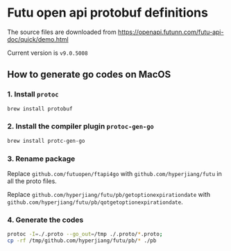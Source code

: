 # Futu open api protobuf definitions

The source files are downloaded from https://openapi.futunn.com/futu-api-doc/quick/demo.html

Current version is `v9.0.5008`

## How to generate go codes on MacOS

### 1. Install `protoc`

```bash
brew install protobuf
```

### 2. Install the compiler plugin `protoc-gen-go`

```bash
brew install protc-gen-go
```

### 3. Rename package

Replace `github.com/futuopen/ftapi4go` with `github.com/hyperjiang/futu` in all the proto files.

Replace `github.com/hyperjiang/futu/pb/getoptionexpirationdate` with `github.com/hyperjiang/futu/pb/qotgetoptionexpirationdate`.

### 4. Generate the codes

```bash
protoc -I=./.proto --go_out=/tmp ./.proto/*.proto;
cp -rf /tmp/github.com/hyperjiang/futu/pb/* ./pb
```
